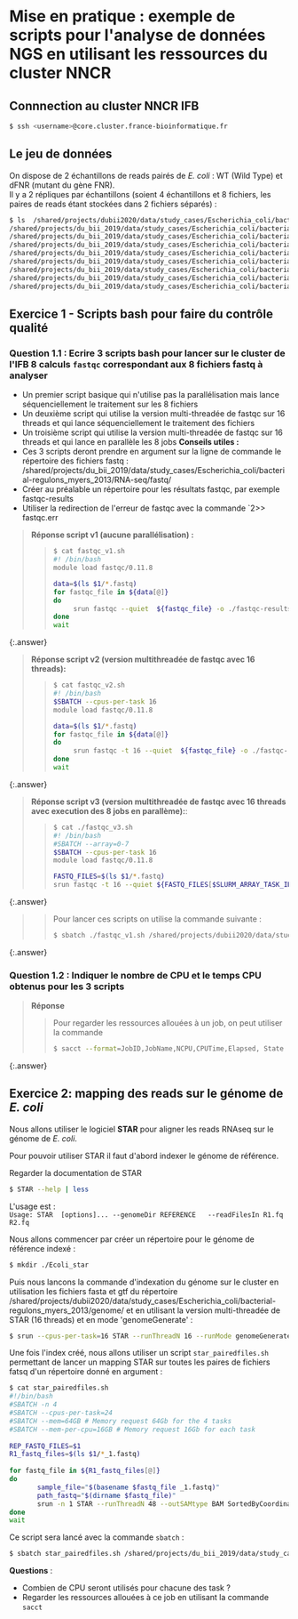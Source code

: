 # Mise en pratique : exemple de scripts pour l'analyse de données NGS en utilisant les ressources du cluster NNCR  

## Connnection au cluster NNCR IFB

```bash
$ ssh <username>@core.cluster.france-bioinformatique.fr
```


## Le jeu de données

On dispose de 2 échantillons de reads pairés de *E. coli* : WT (Wild Type) et dFNR (mutant du gène FNR).  
Il y a 2 répliques par échantillons (soient 4 échantillons et 8 fichiers, les paires de reads étant stockées dans 2 fichiers séparés) :

```bash
$ ls  /shared/projects/dubii2020/data/study_cases/Escherichia_coli/bacterial-regulons_myers_2013/RNA-seq/fastq/*.fastq/*.fastq
/shared/projects/du_bii_2019/data/study_cases/Escherichia_coli/bacterial-regulons_myers_2013/RNA-seq/fastq/dFNR1_1.fastq
/shared/projects/du_bii_2019/data/study_cases/Escherichia_coli/bacterial-regulons_myers_2013/RNA-seq/fastq/dFNR1_2.fastq
/shared/projects/du_bii_2019/data/study_cases/Escherichia_coli/bacterial-regulons_myers_2013/RNA-seq/fastq/dFNR2_1.fastq
/shared/projects/du_bii_2019/data/study_cases/Escherichia_coli/bacterial-regulons_myers_2013/RNA-seq/fastq/dFNR2_2.fastq
/shared/projects/du_bii_2019/data/study_cases/Escherichia_coli/bacterial-regulons_myers_2013/RNA-seq/fastq/WT1_1.fastq
/shared/projects/du_bii_2019/data/study_cases/Escherichia_coli/bacterial-regulons_myers_2013/RNA-seq/fastq/WT1_2.fastq
/shared/projects/du_bii_2019/data/study_cases/Escherichia_coli/bacterial-regulons_myers_2013/RNA-seq/fastq/WT2_1.fastq
/shared/projects/du_bii_2019/data/study_cases/Escherichia_coli/bacterial-regulons_myers_2013/RNA-seq/fastq/WT2_2.fastq
```

## Exercice 1 - Scripts bash pour faire du contrôle qualité 

### Question 1.1 : Ecrire 3 scripts bash pour lancer sur le cluster de l'IFB 8 calculs `fastqc` correspondant aux 8 fichiers fastq à analyser  
- Un premier script basique qui n'utilise pas la parallélisation mais lance séquenciellement le traitement sur les 8 fichiers
- Un deuxième script qui utilise la version multi-threadée de fastqc sur 16 threads et qui lance séquenciellement le traitement des fichiers 
- Un troisième script qui utilise la version multi-threadée de fastqc sur 16 threads et qui lance en parallèle les 8 jobs
**Conseils utiles :**  
- Ces 3 scripts deront prendre en argument sur la ligne de commande le répertoire des fichiers fastq : /shared/projects/du_bii_2019/data/study_cases/Escherichia_coli/bacterial-regulons_myers_2013/RNA-seq/fastq/
- Créer au préalable un répertoire pour les résultats fastqc, par exemple fastqc-results
- Utiliser la redirection de l'erreur de fastqc avec la commande `2>> fastqc.err 

> **Réponse script v1 (aucune parallélisation) :**
> > ```bash
> > $ cat fastqc_v1.sh  
> > #! /bin/bash  
> > module load fastqc/0.11.8 
> >
> > data=$(ls $1/*.fastq)  
> > for fastqc_file in ${data[@]}
> > do 
> >      srun fastqc --quiet  ${fastqc_file} -o ./fastqc-results/ 2>> fastqc.err  &
> > done
> > wait
>>```
{:.answer}

> **Réponse script v2 (version multithreadée de fastqc avec 16 threads):**
> > ```bash
> > $ cat fastqc_v2.sh  
> > #! /bin/bash  
> > $SBATCH --cpus-per-task 16
> > module load fastqc/0.11.8
> >
> > data=$(ls $1/*.fastq)  
> > for fastqc_file in ${data[@]}
> > do 
> >      srun fastqc -t 16 --quiet  ${fastqc_file} -o ./fastqc-results/ 2>> fastqc.err  &
> > done
> > wait
>>```
{:.answer}

> **Réponse script v3 (version multithreadée de fastqc avec 16 threads avec execution des 8 jobs en parallème):**:
> > ```bash 
> > $ cat ./fastqc_v3.sh
> > #! /bin/bash
> > #SBATCH --array=0-7
> > $SBATCH --cpus-per-task 16
> > module load fastqc/0.11.8
> >
> >FASTQ_FILES=$(ls $1/*.fastq)
> >srun fastqc -t 16 --quiet ${FASTQ_FILES[$SLURM_ARRAY_TASK_ID]} -o ./fastqc-results/ 2>> fastqc.err
> >```
{:.answer}

> > Pour lancer ces scripts on utilise la commande suivante :
> > ```bash  
> > $ sbatch ./fastqc_v1.sh /shared/projects/dubii2020/data/study_cases/Escherichia_coli/bacterial-regulons_myers_2013/RNA-seq/fastq/*.fastq
> > 
> > ```
{:.answer}

### Question 1.2  : Indiquer le nombre de CPU et le temps CPU obtenus pour les 3 scripts 

> **Réponse**
> > Pour regarder les ressources allouées à un job, on peut utiliser la commande 
> > ```bash 
> > $ sacct --format=JobID,JobName,NCPU,CPUTime,Elapsed, State -j <id-du-job>
> > ```
{:.answer}



## Exercice 2: mapping des reads sur le génome de *E. coli*

Nous allons utiliser le logiciel **STAR** pour aligner les reads RNAseq sur le génome de *E. coli*.  

Pour pouvoir utiliser STAR il faut d'abord indexer le génome de référence.  

Regarder la documentation de STAR  
```bash  
$ STAR --help | less
```

L'usage est :  
 `Usage: STAR  [options]... --genomeDir REFERENCE   --readFilesIn R1.fq R2.fq`  

Nous allons commencer par créer un répertoire pour le génome de référence indexé :  
```bash  
$ mkdir ./Ecoli_star
```

Puis nous lancons la commande d'indexation du génome sur le cluster en utilisation les fichiers fasta et gtf du répertoire /shared/projects/dubii2020/data/study_cases/Escherichia_coli/bacterial-regulons_myers_2013/genome/ et en utilisant la version multi-threadée de STAR (16 threads) et en mode 'genomeGenerate' :  

```bash  
$ srun --cpus-per-task=16 STAR --runThreadN 16 --runMode genomeGenerate --genomeDir ./Ecoli_star --genomeFastaFiles /shared/projects/dubii2020/data/study_cases/Escherichia_coli/bacterial-regulons_myers_2013/genome/Escherichia_coli_str_k_12_substr_mg1655.ASM584v2.dna.chromosome.Chromosome.fa   --sjdbGTFfile /shared/projects/dubii2020/data/study_cases/Escherichia_coli/bacterial-regulons_myers_2013/genome/Escherichia_coli_str_k_12_substr_mg1655.ASM584v2.37.gtf
```

Une fois l'index créé, nous allons utiliser un script `star_pairedfiles.sh` permettant de lancer un mapping STAR sur toutes les paires de fichiers fatsq d'un répertoire donné en argument :

```bash
$ cat star_pairedfiles.sh
#!/bin/bash
#SBATCH -n 4
#SBATCH --cpus-per-task=24
#SBATCH --mem=64GB # Memory request 64Gb for the 4 tasks
#SBATCH --mem-per-cpu=16GB # Memory request 16Gb for each task
 
REP_FASTQ_FILES=$1
R1_fastq_files=$(ls $1/*_1.fastq)
 
for fastq_file in ${R1_fastq_files[@]}
do
       sample_file="$(basename $fastq_file _1.fastq)"  
       path_fastq="$(dirname $fastq_file)"
       srun -n 1 STAR --runThreadN 48 --outSAMtype BAM SortedByCoordinate --readFilesIn ${path_fastq}/${sample_file}_1.fastq ${path_fastq}/${sample_file}_2.fastq --genomeDir /shared/home/hchiapello/DUBii/module1/Ecoli_star/ --outFileNamePrefix ${sample_file}.fastq-star-out &
done
wait

```

Ce script sera lancé avec la commande `sbatch` :

```bash  
$ sbatch star_pairedfiles.sh /shared/projects/du_bii_2019/data/study_cases/Escherichia_coli/bacterial-regulons_myers_2013/RNA-seq/fastq
```
**Questions** :      
- Combien de CPU seront utilisés pour chacune des task ?
- Regarder les ressources allouées à ce job en utilisant la commande `sacct`
